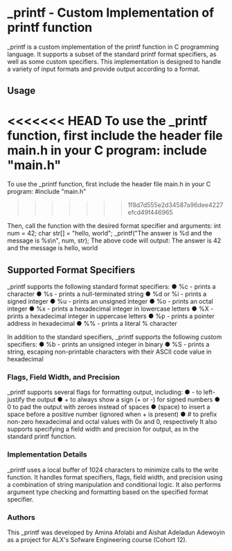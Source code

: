 # _printf - Custom Implementation of printf function

_printf is a custom implementation of the printf function in C programming language. It
supports a subset of the standard printf format specifiers, as well as some custom
specifiers. This implementation is designed to handle a variety of input formats and
provide output according to a format.

## Usage

<<<<<<< HEAD
To use the _printf function, first include the header file main.h in your C program:
 include "main.h"
=======
To use the _printf function, first include the header file main.h in your C program: 
#include "main.h"
>>>>>>> 1f8d7d555e2d34587a96dee4227efcd49f446965

Then, call the function with the desired format specifier and arguments: 
int num = 42; 
char str[] = "hello, world"; 
_printf("The answer is %d and the message is %s\n", num, str); 
The above code will output: 
The answer is 42 and the message is hello, world

## Supported Format Specifiers

_printf supports the following standard format specifiers: 
● %c - prints a character 
● %s - prints a null-terminated string 
● %d or %i - prints a signed integer 
● %u - prints an unsigned integer 
● %o - prints an octal integer 
● %x - prints a hexadecimal integer in lowercase letters 
● %X - prints a hexadecimal integer in uppercase letters 
● %p - prints a pointer address in hexadecimal 
● %% - prints a literal % character

In addition to the standard specifiers, _printf supports the following custom specifiers: 
● %b - prints an unsigned integer in binary 
● %S - prints a string, escaping non-printable characters with their ASCII code value
in hexadecimal

### Flags, Field Width, and Precision

_printf supports several flags for formatting output, including: 
● - to left-justify the output 
● + to always show a sign (+ or -) for signed numbers 
● 0 to pad the output with zeroes instead of spaces 
● (space) to insert a space before a positive number (ignored when + is present) 
● # to prefix non-zero hexadecimal and octal values with 0x and 0, respectively 
It also supports specifying a field width and precision for output, as in the standard
printf function.

### Implementation Details

_printf uses a local buffer of 1024 characters to minimize calls to the write function. It
handles format specifiers, flags, field width, and precision using a combination of string
manipulation and conditional logic. It also performs argument type checking and
formatting based on the specified format specifier.

###  Authors

This _printf was developed by Amina Afolabi and Aishat Adeladun Adewoyin as
a project for ALX's Sofware Engineering course (Cohort 12).
